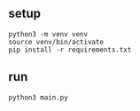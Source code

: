 ## setup
```
python3 -m venv venv
source venv/bin/activate
pip install -r requirements.txt
```

## run
```
python3 main.py
```
